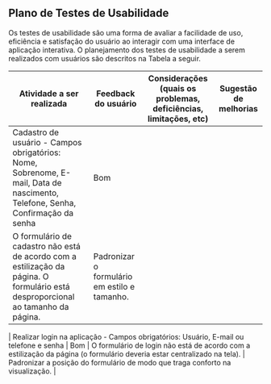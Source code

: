 ## Plano de Testes de Usabilidade

Os testes de usabilidade são uma forma de avaliar a facilidade de uso, eficiência e satisfação do usuário ao interagir com uma interface de aplicação interativa. O planejamento dos testes de usabilidade a serem realizados com usuários são descritos na Tabela a seguir.


| Atividade a ser realizada | Feedback do usuário | Considerações (quais os problemas, deficiências, limitações, etc) | Sugestão de melhorias |
|--------------------|------------------------------------|------------------------------------|------------------------------------|
| Cadastro de usuário - Campos obrigatórios: Nome, Sobrenome, E-mail, Data de nascimento, Telefone, Senha, Confirmação da senha | Bom
| O formulário de cadastro não está de acordo com a estilização da  página. O formulário está desproporcional ao tamanho da página.| Padronizar o formulário em estilo e tamanho. | 

| Realizar login na aplicação - Campos obrigatórios: Usuário, E-mail ou telefone e senha | Bom | O formulário de login não está de acordo com a estilização da  página (o formulário deveria estar centralizado na tela). | Padronizar a posição do formulário de modo que traga conforto na visualização. | 

